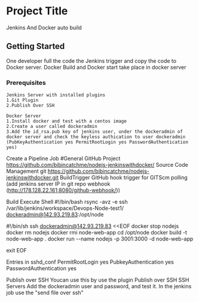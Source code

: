 # Project Title

Jenkins And Docker auto build 
## Getting Started

One developer full the code the Jenkins trigger and copy the code to Docker server.
Docker Build and Docker start take place in docker server

### Prerequisites


```
Jenkins Server with installed plugins
1.Git Plugin
2.Publish Over SSH

```

```
Docker Server
1.Install docker and test with a centos image
2.Create a user called dockeradmin
3.Add the id_rsa.pub key of jenkins user, under the dockeradmin of docker server and check the keyless authication to user dockeradmin (PubKeyAuthentication yes PermitRootLogin yes PasswordAuthentication yes)

```

Create a Pipeline Job
#General
GitHub Project
https://github.com/bibincatchme/nodejs-jenkinswithdocker/
Source Code Management
git 
https://github.com/bibincatchme/nodejs-jenkinswithdocker.git
BuildTrigger
GitHub hook trigger for GITScm polling (add jenkins server IP in git repo webhook (http://178.128.22.161:8080/github-webhook/))

Build
Execute Shell
#!/bin/bash
rsync -avz -e ssh /var/lib/jenkins/workspace/Devops-Node-test1/ dockeradmin@142.93.219.83:/opt/node



#!/bin/sh
ssh dockeradmin@142.93.219.83 <<EOF
docker stop nodejs 
docker rm nodejs
docker rmi node-web-app
cd /opt/node 
docker build -t node-web-app .
docker run --name nodejs  -p 3001:3000 -d  node-web-app

exit
EOF



Entries in sshd_conf
PermitRootLogin yes
PubkeyAuthentication yes
PasswordAuthentication yes




Publish over SSH
Youcan use this by use the plugin Publish over SSH
SSH Servers
Add the dockeradmin user and password, and test it.
In the jenkins job use the "send file over ssh"
